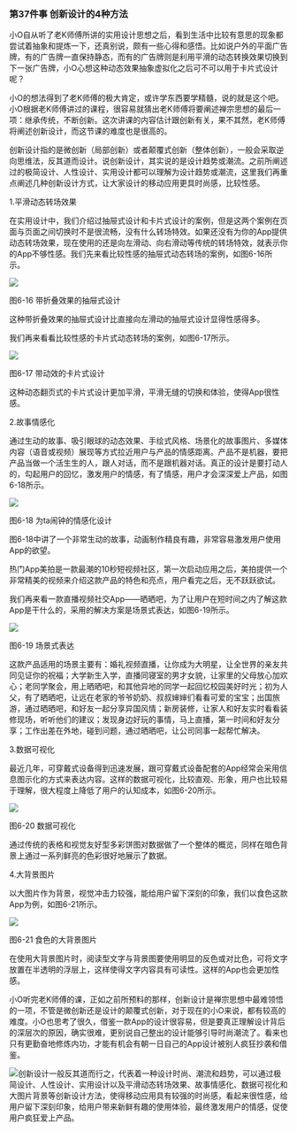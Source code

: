 ### 第37件事 创新设计的4种方法

小O自从听了老K师傅所讲的实用设计思想之后，看到生活中比较有意思的现象都尝试着抽象和提炼一下，还真别说，颇有一些心得和感悟。比如说户外的平面广告牌，有的广告牌一直保持静态，而有的广告牌则是利用平滑的动态转换效果切换到下一张广告牌，小O心想这种动态效果抽象虚拟化之后可不可以用于卡片式设计呢？

小O的想法得到了老K师傅的极大肯定，或许学东西要学精髓，说的就是这个吧。小O根据老K师傅讲过的课程，很容易就猜出老K师傅将要阐述禅宗思想的最后一项：继承传统，不断创新。这次讲课的内容估计跟创新有关，果不其然，老K师傅将阐述创新设计，而这节课的难度也是很高的。

创新设计指的是微创新（局部创新）或者颠覆式创新（整体创新），一般会采取逆向思维法，反其道而设计。说创新设计，其实说的是设计趋势或潮流。之前所阐述过的极简设计、人性设计、实用设计都可以理解为设计趋势或潮流，这里我们再重点阐述几种创新设计方式，让大家设计的移动应用更具时尚感，比较性感。

1.平滑动态转场效果

在实用设计中，我们介绍过抽屉式设计和卡片式设计的案例，但是这两个案例在页面与页面之间切换时不是很流畅，没有什么转场特效。如果还没有为你的App提供动态转场效果，现在使用的还是向左滑动、向右滑动等传统的转场特效，就表示你的App不够性感。我们先来看比较性感的抽屉式动态转场的案例，如图6-16所示。

![](images/image01655_jpeg)

图6-16 带折叠效果的抽屉式设计

这种带折叠效果的抽屉式设计比直接向左滑动的抽屉式设计显得性感得多。

我们再来看看比较性感的卡片式动态转场的案例，如图6-17所示。

![](images/image01656_jpeg)

图6-17 带动效的卡片式设计

这种动态翻页式的卡片式设计更加平滑，平滑无缝的切换和体验，使得App很性感。

2.故事情感化

通过生动的故事、吸引眼球的动态效果、手绘式风格、场景化的故事图片、多媒体内容（语音或视频）展现等方式拉近用户与产品的情感距离。产品不是机器，要把产品当做一个活生生的人，跟人对话，而不是跟机器对话。真正的设计是要打动人的，勾起用户的回忆，激发用户的情感，有了情感，用户才会深深爱上产品，如图6-18所示。

![](images/image01657_jpeg)

图6-18 为ta闹钟的情感化设计

图6-18中讲了一个非常生动的故事，动画制作精良有趣，非常容易激发用户使用App的欲望。

热门App美拍是一款最潮的10秒短视频社区，第一次启动应用之后，美拍提供一个非常精美的视频来介绍这款产品的特色和亮点，用户看完之后，无不跃跃欲试。

我们再来看一款直播视频社交App——晒晒吧，为了让用户在短时间之内了解这款App是干什么的，采用的解决方案是场景式表达，如图6-19所示。

![](images/image01658_jpeg)

图6-19 场景式表达

这款产品适用的场景主要有：婚礼视频直播，让你成为大明星，让全世界的亲友共同见证你的祝福；大学新生入学，直播同寝室的男才女貌，让家里的父母放心加欢心；老同学聚会，用上晒晒吧，和其他异地的同学一起回忆校园美好时光；初为人父，有了晒晒吧，让远在老家的爷爷奶奶、叔叔婶婶们看看可爱的宝宝；出国旅游，通过晒晒吧，和好友一起分享异国风情；新房装修，让家人和好友实时看看装修现场，听听他们的建议；发现身边好玩的事情，马上直播，第一时间和好友分享；工作出差在外地，碰到问题，通过晒晒吧，让公司同事一起帮忙解决。

3.数据可视化

最近几年，可穿戴式设备得到迅速发展，跟可穿戴式设备配套的App经常会采用信息图示化的方式来表达内容。这样的数据可视化，比较直观、形象，用户也比较易于理解，很大程度上降低了用户的认知成本，如图6-20所示。

![](images/image01659_jpeg)

图6-20 数据可视化

通过传统的表格和视觉友好型多彩饼图对数据做了一个整体的概览，同样在暗色背景上通过一系列鲜亮的色彩很好地展示了数据。

4.大背景图片

以大图片作为背景，视觉冲击力较强，能给用户留下深刻的印象，我们以食色这款App为例，如图6-21所示。

![](images/image01660_jpeg)

图6-21 食色的大背景图片

在使用大背景图片时，阅读型文字与背景图要使用明显的反色或对比色，可将文字放置在半透明的浮层上，这样使得文字内容具有可读性。这样的App也会更加性感。

小O听完老K师傅的课，正如之前所预料的那样，创新设计是禅宗思想中最难领悟的一项，不管是微创新还是设计的颠覆式创新，对于现在的小O来说，都有较高的难度。小O也思考了很久，借鉴一款App的设计很容易，但是要真正理解设计背后的深层次的原因，确实很难，更别说自己整出的设计能够引导时尚潮流了。看来也只有更勤奋地修炼内功，才能有机会有朝一日自己的App设计被别人疯狂抄袭和借鉴。

![](images/image01661_jpeg)创新设计一般反其道而行之，代表着一种设计时尚、潮流和趋势，可以通过极简设计、人性设计、实用设计以及平滑动态转场效果、故事情感化、数据可视化和大图片背景等创新设计方法，使得移动应用具有较强的时尚感，看起来很性感，给用户留下深刻印象，给用户带来新鲜有趣的使用体验，最终激发用户的情感，促使用户疯狂爱上产品。
